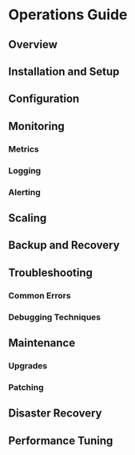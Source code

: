 # Operations Guide

## Overview
<!-- Overview of operational considerations -->

## Installation and Setup
<!-- Installation and initial setup procedures -->

## Configuration
<!-- System configuration options and procedures -->

## Monitoring
<!-- Monitoring approach and tools -->

### Metrics
<!-- Key metrics to monitor -->

### Logging
<!-- Logging strategy and configuration -->

### Alerting
<!-- Alert configuration and management -->

## Scaling
<!-- Scaling considerations and procedures -->

## Backup and Recovery
<!-- Backup and recovery procedures -->

## Troubleshooting
<!-- Common issues and troubleshooting steps -->

### Common Errors
<!-- Common errors and their solutions -->

### Debugging Techniques
<!-- Techniques for debugging issues -->

## Maintenance
<!-- Routine maintenance tasks -->

### Upgrades
<!-- Upgrade procedures -->

### Patching
<!-- Patching procedures -->

## Disaster Recovery
<!-- Disaster recovery procedures -->

## Performance Tuning
<!-- Performance tuning options and recommendations --> 